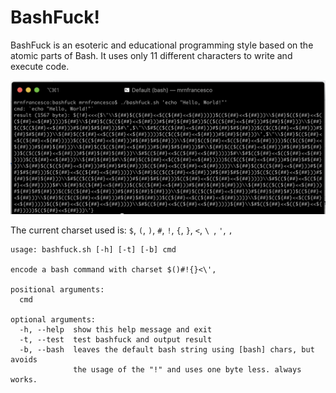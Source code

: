 # BashFuck!
BashFuck is an esoteric and educational programming style based on the atomic parts of Bash.
It uses only 11 different characters to write and execute code.

![BashFuck example](bashfuck.png)

The current charset used is: `$`, `(`, `)`, `#`, `!`, `{`, `}`, `<`, `\ `, `'`, `,`

```
usage: bashfuck.sh [-h] [-t] [-b] cmd

encode a bash command with charset $()#!{}<\',

positional arguments:
  cmd

optional arguments:
  -h, --help  show this help message and exit
  -t, --test  test bashfuck and output result
  -b, --bash  leaves the default bash string using [bash] chars, but avoids
              the usage of the "!" and uses one byte less. always works.
```